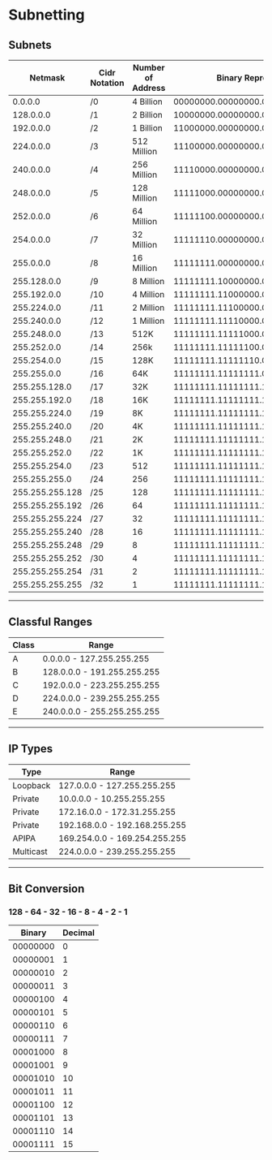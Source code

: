 # Subnetting

## Subnets

| Netmask | Cidr Notation |Number of Address| Binary Representation|
|---------|---------------|-----------------|----------------------|
| 0.0.0.0         | /0  | 4 Billion   | 00000000.00000000.00000000.00000000 |
| 128.0.0.0       | /1  | 2 Billion   | 10000000.00000000.00000000.00000000 |
| 192.0.0.0       | /2  | 1 Billion   | 11000000.00000000.00000000.00000000 |
| 224.0.0.0       | /3  | 512 Million | 11100000.00000000.00000000.00000000 |
| 240.0.0.0       | /4  | 256 Million | 11110000.00000000.00000000.00000000 |
| 248.0.0.0       | /5  | 128 Million | 11111000.00000000.00000000.00000000 |
| 252.0.0.0       | /6  | 64 Million  | 11111100.00000000.00000000.00000000 |
| 254.0.0.0       | /7  | 32 Million  | 11111110.00000000.00000000.00000000 |
| 255.0.0.0       | /8  | 16 Million  | 11111111.00000000.00000000.00000000 |
| 255.128.0.0     | /9  | 8 Million   | 11111111.10000000.00000000.00000000 |
| 255.192.0.0     | /10 | 4 Million   | 11111111.11000000.00000000.00000000 |
| 255.224.0.0     | /11 | 2 Million   | 11111111.11100000.00000000.00000000 |
| 255.240.0.0     | /12 | 1 Million   | 11111111.11110000.00000000.00000000 |
| 255.248.0.0     | /13 | 512K        | 11111111.11111000.00000000.00000000 |
| 255.252.0.0     | /14 | 256k        | 11111111.11111100.00000000.00000000 |
| 255.254.0.0     | /15 | 128K        | 11111111.11111110.00000000.00000000 |
| 255.255.0.0     | /16 | 64K         | 11111111.11111111.00000000.00000000 |
| 255.255.128.0   | /17 | 32K         | 11111111.11111111.10000000.00000000 |
| 255.255.192.0   | /18 | 16K         | 11111111.11111111.11000000.00000000 |
| 255.255.224.0   | /19 | 8K          | 11111111.11111111.11100000.00000000 |
| 255.255.240.0   | /20 | 4K          | 11111111.11111111.11110000.00000000 |
| 255.255.248.0   | /21 | 2K          | 11111111.11111111.11111000.00000000 |
| 255.255.252.0   | /22 | 1K          | 11111111.11111111.11111100.00000000 |
| 255.255.254.0   | /23 | 512         | 11111111.11111111.11111110.00000000 |
| 255.255.255.0   | /24 | 256         | 11111111.11111111.11111111.00000000 |
| 255.255.255.128 | /25 | 128         | 11111111.11111111.11111111.10000000 |
| 255.255.255.192 | /26 | 64          | 11111111.11111111.11111111.11000000 |
| 255.255.255.224 | /27 | 32          | 11111111.11111111.11111111.11100000 |
| 255.255.255.240 | /28 | 16          | 11111111.11111111.11111111.11110000 |
| 255.255.255.248 | /29 | 8           | 11111111.11111111.11111111.11111000 |
| 255.255.255.252 | /30 | 4           | 11111111.11111111.11111111.11111100 |
| 255.255.255.254 | /31 | 2           | 11111111.11111111.11111111.11111110 |  
| 255.255.255.255 | /32 | 1           | 11111111.11111111.11111111.11111111 |

---
## Classful Ranges
| Class | Range  |
|-------|--------|
| A     | 0.0.0.0 - 127.255.255.255   |
| B     | 128.0.0.0 - 191.255.255.255 |
| C     | 192.0.0.0 - 223.255.255.255 |
| D     | 224.0.0.0 - 239.255.255.255 |
| E     | 240.0.0.0 - 255.255.255.255 |

---
## IP Types
| Type | Range |
|------|-------|
|Loopback  | 127.0.0.0 - 127.255.255.255   |
|Private   | 10.0.0.0 - 10.255.255.255     |
|Private   | 172.16.0.0 - 172.31.255.255   |
|Private   | 192.168.0.0 - 192.168.255.255 |
|APIPA     | 169.254.0.0 - 169.254.255.255 |
|Multicast | 224.0.0.0 - 239.255.255.255   |


---
## Bit Conversion

### 128 - 64 - 32 - 16 - 8 - 4 - 2 - 1

| Binary | Decimal|
|--------|--------|
| 00000000 | 0  |
| 00000001 | 1  |
| 00000010 | 2  |
| 00000011 | 3  |
| 00000100 | 4  |
| 00000101 | 5  |
| 00000110 | 6  |
| 00000111 | 7  |
| 00001000 | 8  |
| 00001001 | 9  |
| 00001010 | 10 |
| 00001011 | 11 |
| 00001100 | 12 |
| 00001101 | 13 |
| 00001110 | 14 |
| 00001111 | 15 |